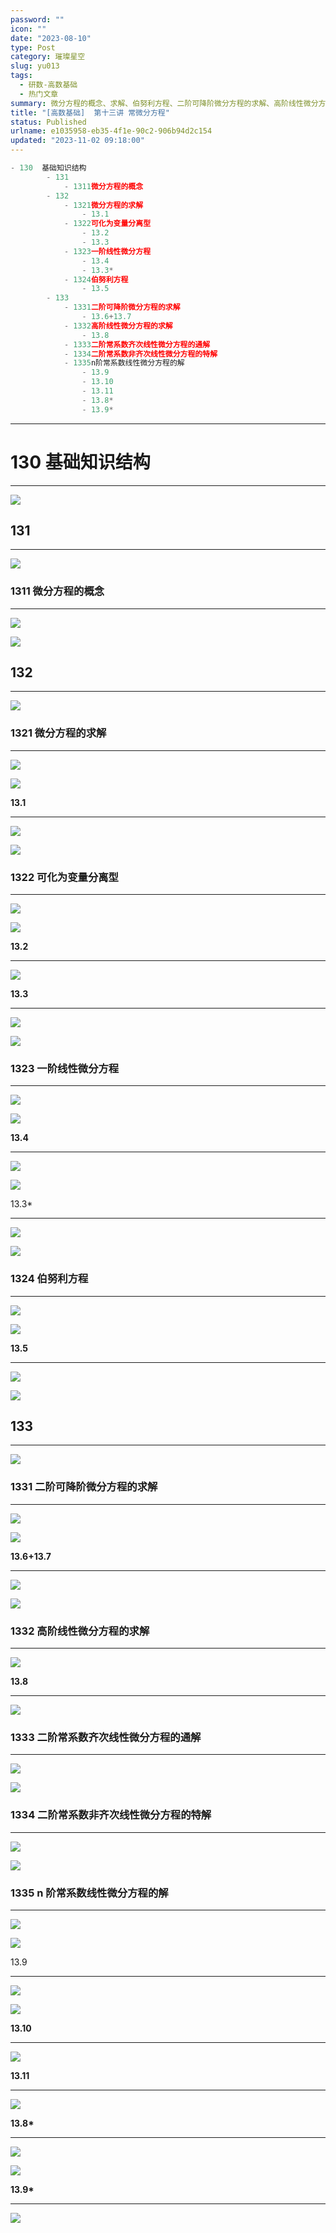 ```yaml
---
password: ""
icon: ""
date: "2023-08-10"
type: Post
category: 璀璨星空
slug: yu013
tags:
  - 研数-高数基础
  - 热门文章
summary: 微分方程的概念、求解、伯努利方程、二阶可降阶微分方程的求解、高阶线性微分方程的求解、二阶常系数齐次线性微分方程的通解、二阶常系数非齐次线性微分方程的特解、n阶常系数线性微分方程的解
title: "[高数基础]  第十三讲 常微分方程"
status: Published
urlname: e1035958-eb35-4f1e-90c2-906b94d2c154
updated: "2023-11-02 09:18:00"
---
```


```javascript
- 130  基础知识结构
		- 131
			- 1311微分方程的概念
		- 132
			- 1321微分方程的求解
				- 13.1
			- 1322可化为变量分离型
				- 13.2
				- 13.3
			- 1323一阶线性微分方程
				- 13.4
				- 13.3*
			- 1324伯努利方程
				- 13.5
		- 133
			- 1331二阶可降阶微分方程的求解
				- 13.6+13.7
			- 1332高阶线性微分方程的求解
				- 13.8
			- 1333二阶常系数齐次线性微分方程的通解
			- 1334二阶常系数非齐次线性微分方程的特解
			- 1335n阶常系数线性微分方程的解
				- 13.9
				- 13.10
				- 13.11
				- 13.8*
				- 13.9*
```

---

# 130 基础知识结构

---

![](https://bu.dusays.com/2023/09/13/6501677a91149.png)

## 131

---

![](https://bu.dusays.com/2023/09/13/6501679c481df.png)

### 1311 微分方程的概念

---

![](https://bu.dusays.com/2023/09/13/6501679de644e.png)

![](https://bu.dusays.com/2023/09/13/6501679f5e77e.png)

## 132

---

![](https://bu.dusays.com/2023/09/13/650167a097418.png)

### 1321 微分方程的求解

---

![](https://bu.dusays.com/2023/09/13/650167a1f3880.png)

![](https://bu.dusays.com/2023/09/13/650167a2d72d9.png)

**13.1**

---

![](https://bu.dusays.com/2023/09/13/650167a4abf51.png)

![](https://bu.dusays.com/2023/09/13/650167a5d015e.png)

### 1322 可化为变量分离型

---

![](https://bu.dusays.com/2023/09/13/650167a752ef2.png)

![](https://bu.dusays.com/2023/09/13/650167a841c5c.png)

**13.2**

---

![](https://bu.dusays.com/2023/09/13/650167e1bcc32.png)

**13.3**

---

![](https://bu.dusays.com/2023/09/13/650167e3b8dc4.png)

![](https://bu.dusays.com/2023/09/13/650167e502f17.png)

### 1323 一阶线性微分方程

---

![](https://bu.dusays.com/2023/09/13/650167e70e5c5.png)

![](https://bu.dusays.com/2023/09/13/650167e89a3be.png)

**13.4**

---

![](https://bu.dusays.com/2023/09/13/650167e9d21e6.png)

![](https://bu.dusays.com/2023/09/13/650167eb004c4.png)

13.3\*

---

![](https://bu.dusays.com/2023/09/13/650167ebf366b.png)

![](https://bu.dusays.com/2023/09/13/650167ed50618.png)

### 1324 伯努利方程

---

![](https://bu.dusays.com/2023/09/13/650167ee6f0b4.png)

![](https://bu.dusays.com/2023/09/13/6501681874ae8.png)

**13.5**

---

![](https://bu.dusays.com/2023/09/13/65016827c0044.png)

![](https://bu.dusays.com/2023/09/13/65016828f2f83.png)

## 133

---

![](https://bu.dusays.com/2023/09/13/6501682a812fd.png)

### 1331 二阶可降阶微分方程的求解

---

![](https://bu.dusays.com/2023/09/13/6501682c0ce03.png)

![](https://bu.dusays.com/2023/09/13/6501682d1bf4f.png)

**13.6+13.7**

---

![](https://bu.dusays.com/2023/09/13/65016831d352c.png)

![](https://bu.dusays.com/2023/09/13/65016833c87c2.png)

### 1332 高阶线性微分方程的求解

---

![](https://bu.dusays.com/2023/09/13/65016835c26f3.png)

**13.8**

---

![](https://bu.dusays.com/2023/09/13/650168375a062.png)

### 1333 二阶常系数齐次线性微分方程的通解

---

![](https://bu.dusays.com/2023/09/13/65016838b891f.png)

![](https://bu.dusays.com/2023/09/13/6501683a0f8c7.png)

### 1334 二阶常系数非齐次线性微分方程的特解

---

![](https://bu.dusays.com/2023/09/13/6501687d0b053.png)

![](https://bu.dusays.com/2023/09/13/6501687e953ee.png)

### 1335 n 阶常系数线性微分方程的解

---

![](https://bu.dusays.com/2023/09/13/650168838d852.png)

![](https://bu.dusays.com/2023/09/13/65016884b2879.png)

13.9

---

![](https://bu.dusays.com/2023/09/13/6501688631bc7.png)

![](https://bu.dusays.com/2023/09/13/6501688744447.png)

**13.10**

---

![](https://bu.dusays.com/2023/09/13/65016888c6177.png)

**13.11**

---

![](https://bu.dusays.com/2023/09/13/6501688a6c6ba.png)

**13.8\***

---

![](https://bu.dusays.com/2023/09/13/6501688b9f61b.png)

![](https://bu.dusays.com/2023/09/13/6501688c92565.png)

**13.9\***

---

![](https://bu.dusays.com/2023/09/13/6501688dad42d.png)
